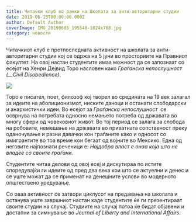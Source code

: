 ```yaml
---
title: Читачки клуб во рамки на Школата за анти-авторитарни студии
date: 2019-06-15T00:00:00.000Z
author: Default Author
coverImage: IMG_20190605_195540-1024x768.jpg
category: новости
---
```


Читачкиот клуб е претпоследната активност на школата за анти-авторитарни студии кој се одржа на 5 јуни во просториите на Правниот факултет. На овој настан студентите имаа можност да се запознаат со есејот на Хенри Дејвид Торо насловен како _Граѓанска непослушност (__Civil Disobedience)_.

![](http://libertaniabackup.local/wp-content/uploads/2019/08/IMG_20190605_195540-1024x768.jpg)

Торо е писател, поет, филозоф кој творел во средината на 19 век залагал за идеите на аболиционизмот, ниските даноци и останати слободарски и анархистички идеи. Во есејот за _Граѓанска непослушност_  се осврнува на потребата односно немањето потреба од државата во многу сфери од човековиот живот. Во тој период се залага за слобода на робовите, немешање на државата во приватната сопственост преку оданочување и разни давачки кон граѓаните како и односот со имигрантите во тоа време кои бегаат од војните во Мексико. Една од неговите најпознати реченици е: _Најдобра власт е онаа која што не владее со своите граѓани_.

Студентите читаа делови од овој есеј и дискутираа по истите споредувајќи ги идеите од пред два века кои што се актуелни и денес и се уште можат да се применат на денешните услови во модерното општествено уредување.

Со оваа активност се затвори циклусот на предавања на школата и останува уште завршниот настан каде студентите ќе ги презентираат своите студии на случај. Студиите на случај потоа ќе бидат објавени и достапни за симнување во _Journal of Liberty and International Affairs_.
